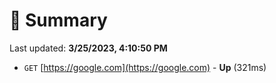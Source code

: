 # 📖 Summary
Last updated: **3/25/2023, 4:10:50 PM**

- `GET` [https://google.com](https://google.com) - **Up** (321ms)
